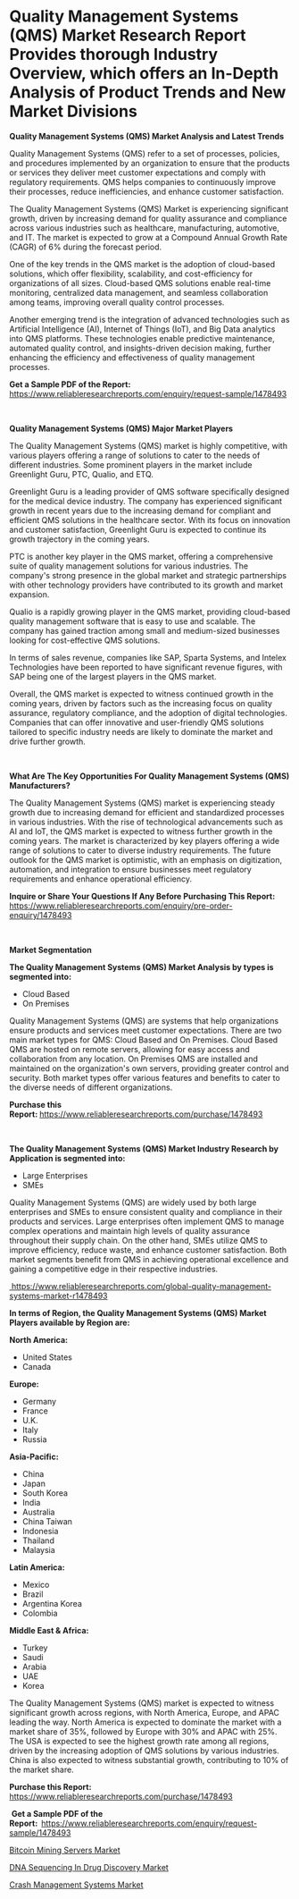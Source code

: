 <p><h1>Quality Management Systems (QMS) Market Research Report Provides thorough Industry Overview, which offers an In-Depth Analysis of Product Trends and New Market Divisions</h1></p><p><strong>Quality Management Systems (QMS) Market Analysis and Latest Trends</strong></p>
<p><p>Quality Management Systems (QMS) refer to a set of processes, policies, and procedures implemented by an organization to ensure that the products or services they deliver meet customer expectations and comply with regulatory requirements. QMS helps companies to continuously improve their processes, reduce inefficiencies, and enhance customer satisfaction.</p><p>The Quality Management Systems (QMS) Market is experiencing significant growth, driven by increasing demand for quality assurance and compliance across various industries such as healthcare, manufacturing, automotive, and IT. The market is expected to grow at a Compound Annual Growth Rate (CAGR) of 6% during the forecast period.</p><p>One of the key trends in the QMS market is the adoption of cloud-based solutions, which offer flexibility, scalability, and cost-efficiency for organizations of all sizes. Cloud-based QMS solutions enable real-time monitoring, centralized data management, and seamless collaboration among teams, improving overall quality control processes.</p><p>Another emerging trend is the integration of advanced technologies such as Artificial Intelligence (AI), Internet of Things (IoT), and Big Data analytics into QMS platforms. These technologies enable predictive maintenance, automated quality control, and insights-driven decision making, further enhancing the efficiency and effectiveness of quality management processes.</p></p>
<p><strong>Get a Sample PDF of the Report:&nbsp;</strong> <a href="https://www.reliableresearchreports.com/enquiry/request-sample/1478493">https://www.reliableresearchreports.com/enquiry/request-sample/1478493</a></p>
<p>&nbsp;</p>
<p><strong>Quality Management Systems (QMS) Major Market Players</strong></p>
<p><p>The Quality Management Systems (QMS) market is highly competitive, with various players offering a range of solutions to cater to the needs of different industries. Some prominent players in the market include Greenlight Guru, PTC, Qualio, and ETQ.</p><p>Greenlight Guru is a leading provider of QMS software specifically designed for the medical device industry. The company has experienced significant growth in recent years due to the increasing demand for compliant and efficient QMS solutions in the healthcare sector. With its focus on innovation and customer satisfaction, Greenlight Guru is expected to continue its growth trajectory in the coming years.</p><p>PTC is another key player in the QMS market, offering a comprehensive suite of quality management solutions for various industries. The company's strong presence in the global market and strategic partnerships with other technology providers have contributed to its growth and market expansion.</p><p>Qualio is a rapidly growing player in the QMS market, providing cloud-based quality management software that is easy to use and scalable. The company has gained traction among small and medium-sized businesses looking for cost-effective QMS solutions.</p><p>In terms of sales revenue, companies like SAP, Sparta Systems, and Intelex Technologies have been reported to have significant revenue figures, with SAP being one of the largest players in the QMS market.</p><p>Overall, the QMS market is expected to witness continued growth in the coming years, driven by factors such as the increasing focus on quality assurance, regulatory compliance, and the adoption of digital technologies. Companies that can offer innovative and user-friendly QMS solutions tailored to specific industry needs are likely to dominate the market and drive further growth.</p></p>
<p>&nbsp;</p>
<p><strong>What Are The Key Opportunities For Quality Management Systems (QMS) Manufacturers?</strong></p>
<p><p>The Quality Management Systems (QMS) market is experiencing steady growth due to increasing demand for efficient and standardized processes in various industries. With the rise of technological advancements such as AI and IoT, the QMS market is expected to witness further growth in the coming years. The market is characterized by key players offering a wide range of solutions to cater to diverse industry requirements. The future outlook for the QMS market is optimistic, with an emphasis on digitization, automation, and integration to ensure businesses meet regulatory requirements and enhance operational efficiency.</p></p>
<p><strong>Inquire or Share Your Questions If Any Before Purchasing This Report:</strong> <a href="https://www.reliableresearchreports.com/enquiry/pre-order-enquiry/1478493">https://www.reliableresearchreports.com/enquiry/pre-order-enquiry/1478493</a></p>
<p>&nbsp;</p>
<p><strong>Market Segmentation</strong></p>
<p><strong>The Quality Management Systems (QMS) Market Analysis by types is segmented into:</strong></p>
<p><ul><li>Cloud Based</li><li>On Premises</li></ul></p>
<p><p>Quality Management Systems (QMS) are systems that help organizations ensure products and services meet customer expectations. There are two main market types for QMS: Cloud Based and On Premises. Cloud Based QMS are hosted on remote servers, allowing for easy access and collaboration from any location. On Premises QMS are installed and maintained on the organization's own servers, providing greater control and security. Both market types offer various features and benefits to cater to the diverse needs of different organizations.</p></p>
<p><strong>Purchase this Report:&nbsp;</strong><a href="https://www.reliableresearchreports.com/purchase/1478493">https://www.reliableresearchreports.com/purchase/1478493</a></p>
<p>&nbsp;</p>
<p><strong>The Quality Management Systems (QMS) Market Industry Research by Application is segmented into:</strong></p>
<p><ul><li>Large Enterprises</li><li>SMEs</li></ul></p>
<p><p>Quality Management Systems (QMS) are widely used by both large enterprises and SMEs to ensure consistent quality and compliance in their products and services. Large enterprises often implement QMS to manage complex operations and maintain high levels of quality assurance throughout their supply chain. On the other hand, SMEs utilize QMS to improve efficiency, reduce waste, and enhance customer satisfaction. Both market segments benefit from QMS in achieving operational excellence and gaining a competitive edge in their respective industries.</p></p>
<p><a href="https://www.reliableresearchreports.com/global-quality-management-systems-market-r1478493">&nbsp;https://www.reliableresearchreports.com/global-quality-management-systems-market-r1478493</a></p>
<p><strong>In terms of Region, the Quality Management Systems (QMS) Market Players available by Region are:</strong></p>
<p>
    <p> <strong> North America: </strong>
        <ul>
            <li>United States</li>
            <li>Canada</li>
        </ul>
        </p> 
    <p> <strong> Europe: </strong>
        <ul>
            <li>Germany</li>
            <li>France</li>
            <li>U.K.</li>
            <li>Italy</li>
            <li>Russia</li>
        </ul>
        </p> 
    <p> <strong> Asia-Pacific: </strong>
        <ul>
            <li>China</li>
            <li>Japan</li>
            <li>South Korea</li>
            <li>India</li>
            <li>Australia</li>
            <li>China Taiwan</li>
            <li>Indonesia</li>
            <li>Thailand</li>
            <li>Malaysia</li>
        </ul>
        </p> 
    <p> <strong> Latin America: </strong>
        <ul>
            <li>Mexico</li>
            <li>Brazil</li>
            <li>Argentina Korea</li>
            <li>Colombia</li>
        </ul>
        </p> 
    <p> <strong> Middle East & Africa: </strong>
        <ul>
            <li>Turkey</li>
            <li>Saudi</li>
            <li>Arabia</li>
            <li>UAE</li>
            <li>Korea</li>
        </ul>
    </p>
    </p>
<p><p>The Quality Management Systems (QMS) market is expected to witness significant growth across regions, with North America, Europe, and APAC leading the way. North America is expected to dominate the market with a market share of 35%, followed by Europe with 30% and APAC with 25%. The USA is expected to see the highest growth rate among all regions, driven by the increasing adoption of QMS solutions by various industries. China is also expected to witness substantial growth, contributing to 10% of the market share.</p></p>
<p><strong>Purchase this Report: </strong><a href="https://www.reliableresearchreports.com/purchase/1478493">https://www.reliableresearchreports.com/purchase/1478493</a></p>
<p>&nbsp;<strong>Get a Sample PDF of the Report:&nbsp;&nbsp;</strong><a href="https://www.reliableresearchreports.com/enquiry/request-sample/1478493">https://www.reliableresearchreports.com/enquiry/request-sample/1478493</a></p>
<p><strong></strong></p>
<p><p><a href="https://github.com/lamhaoka57/Market-Research-Report-List-1/blob/main/bitcoin-mining-servers-market.md">Bitcoin Mining Servers Market</a></p><p><a href="https://github.com/caominhtri712020/Market-Research-Report-List-1/blob/main/dna-sequencing-in-drug-discovery-market.md">DNA Sequencing In Drug Discovery Market</a></p><p><a href="https://github.com/dancokkoe288/Market-Research-Report-List-1/blob/main/crash-management-systems-market.md">Crash Management Systems Market</a></p></p>